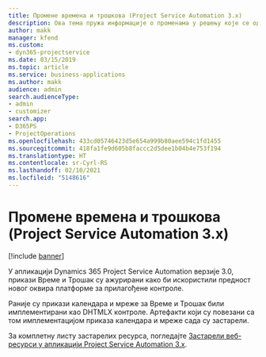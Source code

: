 ```yaml
---
title: Промене времена и трошкова (Project Service Automation 3.x)
description: Ова тема пружа информације о променама у решењу које се односе на време и трошкове.
author: makk
manager: kfend
ms.custom:
- dyn365-projectservice
ms.date: 03/15/2019
ms.topic: article
ms.service: business-applications
ms.author: makk
audience: admin
search.audienceType:
- admin
- customizer
search.app:
- D365PS
- ProjectOperations
ms.openlocfilehash: 433cd05746423d5e654a999b80aee594c1fd1455
ms.sourcegitcommit: 418fa1fe9d605b8faccc2d5dee1b04b4e753f194
ms.translationtype: HT
ms.contentlocale: sr-Cyrl-RS
ms.lasthandoff: 02/10/2021
ms.locfileid: "5148616"
---
```

# <a name="time-and-expense-changes-project-service-automation-3x"></a>Промене времена и трошкова (Project Service Automation 3.x)

[!include [banner](../../includes/psa-now-project-operations.md)]

У апликацији Dynamics 365 Project Service Automation верзије 3.0, прикази Време и Трошак су ажурирани како би искористили предност новог оквира платформе за прилагођене контроле.

Раније су прикази календара и мреже за Време и Трошак били имплементирани као DHTMLX контроле. Артефакти који су повезани са том имплементацијом приказа календара и мреже сада су застарели.

За комплетну листу застарелих ресурса, погледајте [Застарели веб-ресурси у апликацији Project Service Automation 3.x](web-resources-deprecated-v3.x.md).
